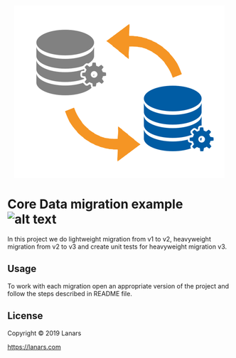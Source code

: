 <p align="center">
  <img width="474" height="388" src="img.png">
</p>

# Core Data migration example ![alt text](https://camo.githubusercontent.com/6d208dcd48d17aa375fb2d8976f4f0f1ccf7d4bf/68747470733a2f2f696d672e736869656c64732e696f2f62616467652f53776966742d342e322d6f72616e67652e737667)

In this project we do lightweight migration from v1 to v2, heavyweight migration from v2 to v3 and create unit tests for heavyweight migration v3.

## Usage

To work with each migration open an appropriate version of the project and follow the steps described in README file.

## License

Copyright © 2019 Lanars

https://lanars.com
